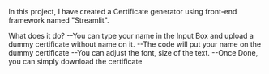 In this project, I have created a Certificate generator using front-end framework named "Streamlit".

What does it do?
--You can type your name in the Input Box and upload a dummy certificate without name on it.
--The code will put your name on the dummy certificate
--You can adjust the font, size of the text.
--Once Done, you can simply download the certificate
